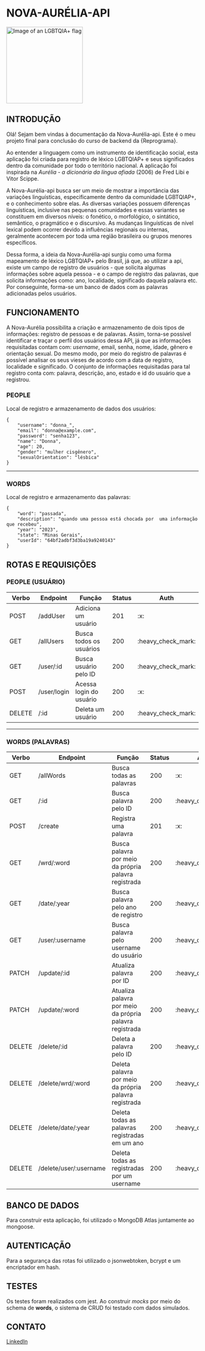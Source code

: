 # NOVA-AURÉLIA-API

<img src="https://i0.statig.com.br/bancodeimagens/ac/lh/jl/aclhjlddzn8bftdqih882tkx5.jpg" alt="Image of an LGBTQIA+ flag" style="align: center;" height="200"/>

## INTRODUÇÃO


Olá! Sejam bem vindas à documentação da Nova-Aurélia-api. Este é o meu projeto final para conclusão do curso de backend da {Reprograma}. 

Ao entender a linguagem como um instrumento de identificação social, esta aplicação foi criada para registro de léxico LGBTQIAP+ e seus significados dentro da comunidade por todo o território nacional. A aplicação foi inspirada na *Aurélia - a dicionária da língua afiada* (2006) de Fred Libi e Vitor Scippe.

A Nova-Aurélia-api busca ser um meio de mostrar a importância das variações linguísticas, especificamente dentro da comunidade LGBTQIAP+, e o conhecimento sobre elas. As diversas variações possuem diferenças linguísticas, inclusive nas pequenas comunidades e essas variantes se constituem em diversos níveis: o fonético, o morfológico, o sintático, semântico, o pragmático e o discursivo. As mudanças linguísticas de nível lexical podem ocorrer devido a influências regionais ou internas, geralmente acontecem por toda uma região brasileira ou grupos menores específicos.

Dessa forma, a ideia da Nova-Aurélia-api surgiu como uma forma mapeamento de léxico LGBTQIAP+ pelo Brasil, já que, ao utilizar a api, existe um campo de registro de usuários - que solicita algumas informações sobre aquela pessoa - e o campo de registro das palavras, que solicita informações como: ano, localidade, significado daquela palavra etc. Por conseguinte, forma-se um banco de dados com as palavras adicionadas pelos usuários.


## FUNCIONAMENTO

A Nova-Aurélia possibilita a criação e armazenamento de dois tipos de informações: registro de pessoas e de palavras. 
Assim, torna-se possível identificar e traçar o perfil dos usuários dessa API, já que as informações requisitadas contam com: _username_, email, senha, nome, idade, gênero e orientação sexual.
Do mesmo modo, por meio do registro de palavras é possível analisar os seus vieses de acordo com a data de registro, localidade e significado. O conjunto de informações requisitadas para tal registro conta com: palavra, descrição, ano, estado e id do usuário que a registrou.

### PEOPLE

Local de registro e armazenamento de dados dos usuários:

    {
        "username": "donna_",
        "email": "donna@example.com",
        "password": "senha123",
        "name": "Donna",
        "age": 20,
        "gender": "mulher cisgênero",
        "sexualOrientation": "lésbica"
    }

___
### WORDS

Local de registro e armazenamento das palavras:

    {
        "word": "passada",
        "description": "quando uma pessoa está chocada por  uma informação que recebeu",
        "year": "2023",
        "state": "Minas Gerais",
        "userId": "64bf2adbf3d3ba19a9240143"
    }


## ROTAS E REQUISIÇÕES

### PEOPLE (USUÁRIO)

<table>
<thead>
<tr>
<th>Verbo</th>
<th>Endpoint</th>
<th>Função </th>
<th>Status</th>
<th>Auth</th>
</tr>
</thead>
<tr>
<td>POST</td>
<td>/addUser</td>
<td>Adiciona um usuário</td>
<td>201</td>
<td>:x:</td>
</tr>
<tr>
<td>GET</td>
<td>/allUsers</td>
<td>Busca todos os usuários</td>
<td>200</td>
<td>:heavy_check_mark:</td>
</tr>
<tr>
<td>GET</td>
<td>/user/:id</td>
<td>Busca usuário pelo ID</td>
<td>200</td>
<td>:heavy_check_mark:</td>
</tr>
<tr>
<td>POST</td>
<td>/user/login</td>
<td>Acessa login do usuário</td>
<td>200</td>
<td>:x:</td>
</tr>
<tr>
<td>DELETE</td>
<td>/:id</td>
<td>Deleta um usuário</td>
<td>200</td>
<td>:heavy_check_mark:</td>
</tr>
</table>

____
### WORDS (PALAVRAS)

<table>
<thead>
<tr>
<th>Verbo</th>
<th>Endpoint</th>
<th>Função </th>
<th>Status</th>
<th>Auth</th>
</tr>
</thead>
<tr>
<td>GET</td>
<td>/allWords</td>
<td>Busca todas as palavras</td>
<td>200</td>
<td>:x:</td>
</tr>
<tr>
<td>GET</td>
<td>/:id</td>
<td>Busca palavra pelo ID</td>
<td>200</td>
<td>:heavy_check_mark:</td>
</tr>
<tr>
<td>POST</td>
<td>/create</td>
<td>Registra uma palavra</td>
<td>201</td>
<td>:x:</td>
</tr>
<tr>
<td>GET</td>
<td>/wrd/:word</td>
<td>Busca palavra por meio da própria palavra registrada</td>
<td>200</td>
<td>:heavy_check_mark:</td>
</tr>
<tr>
<td>GET</td>
<td>/date/:year</td>
<td>Busca palavra pelo ano de registro</td>
<td>200</td>
<td>:heavy_check_mark:</td>
</tr>
<tr>
<td>GET</td>
<td>/user/:username</td>
<td>Busca palavra pelo username do usuário</td>
<td>200</td>
<td>:heavy_check_mark:</td>
</tr>
<tr>
<td>PATCH</td>
<td>/update/:id</td>
<td>Atualiza palavra por ID</td>
<td>200</td>
<td>:heavy_check_mark:</td>
</tr>
<tr>
<td>PATCH</td>
<td>/update/:word</td>
<td>Atualiza palavra por meio da própria palavra registrada</td>
<td>200</td>
<td>:heavy_check_mark:</td>
</tr>
<tr>
<td>DELETE</td>
<td>/delete/:id</td>
<td>Deleta a palavra pelo ID</td>
<td>200</td>
<td>:heavy_check_mark:</td>
</tr>
<tr>
<td>DELETE</td>
<td>/delete/wrd/:word</td>
<td>Deleta palavra por meio da própria palavra registrada</td>
<td>200</td>
<td>:heavy_check_mark:</td>
</tr>
<tr>
<td>DELETE</td>
<td>/delete/date/:year</td>
<td>Deleta todas as palavras registradas em um ano</td>
<td>200</td>
<td>:heavy_check_mark:</td>
</tr>
<tr>
<td>DELETE</td>
<td>/delete/user/:username</td>
<td>Deleta todas as registradas por um username</td>
<td>200</td>
<td>:heavy_check_mark:</td>
</tr>
</table>


## BANCO DE DADOS

Para construir esta aplicação, foi utilizado o MongoDB Atlas juntamente ao mongoose.


## AUTENTICAÇÃO

Para a segurança das rotas foi utilizado o jsonwebtoken, bcrypt e um encriptador em hash.

## TESTES

Os testes foram realizados com jest. Ao construir _mocks_ por meio do schema de **words**, o sistema de CRUD foi testado com dados simulados.  


## CONTATO

[LinkedIn](https://www.linkedin.com/in/marianadasantos/ "LinkedIn")